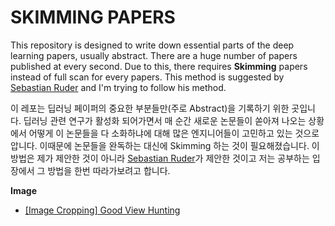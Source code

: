 # SKIMMING PAPERS

This repository is designed to write down essential parts of the deep learning papers, usually abstract. There are a huge number of papers published at every second. Due to this, there requires **Skimming** papers instead of full scan for every papers. This method is suggested by [Sebastian Ruder](https://github.com/sebastianruder) and I'm trying to follow his method.

이 레포는 딥러닝 페이퍼의 중요한 부분들만(주로 Abstract)을 기록하기 위한 곳입니다. 딥러닝 관련 연구가 활성화 되어가면서 매 순간 새로운 논문들이 쏟아져 나오는 상황에서 어떻게 이 논문들을 다 소화하냐에 대해 많은 엔지니어들이 고민하고 있는 것으로 압니다. 이때문에 논문들을 완독하는 대신에 Skimming 하는 것이 필요해졌습니다. 이 방법은 제가 제안한 것이 아니라 [Sebastian Ruder](https://github.com/sebastianruder)가 제안한 것이고 저는 공부하는 입장에서 그 방법을 한번 따라가보려고 합니다.

**Image**

- [[Image Cropping] Good View Hunting](https://github.com/coffeedjimmy/Skimming-Papers/blob/master/Good%20View%20Hunting.md)

